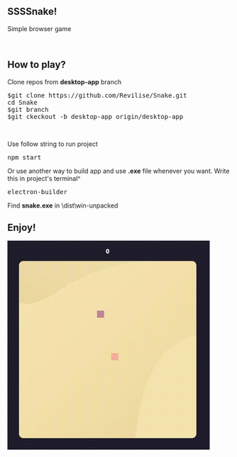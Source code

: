 <h2>
SSSSnake!
</h2>
<p>Simple browser game</p>
<br>
<h2>How to play?</h2>
<p>Clone repos from <b>desktop-app</b> branch</p>
<pre>
$git clone https://github.com/Revilise/Snake.git
cd Snake
$git branch
$git ckeckout -b desktop-app origin/desktop-app
</pre>
<br>
<p>Use follow string to run project</p>
<pre>npm start</pre>
<p>Or use another way to build app and use <b>.exe</b> file whenever you want. Write this in project's terminal^</p>
<pre>electron-builder</pre>
<p>Find <b>snake.exe</b> in \dist\win-unpacked
<h2>Enjoy!</h2>
<img src="https://github.com/Revilise/Snake/blob/customized/snake.gif">
